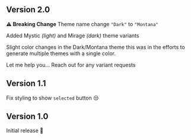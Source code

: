 ## Version 2.0

**⚠️ Breaking Change** Theme name change `"Dark"` to `"Montana"`

Added Mystic _(light)_ and Mirage _(dark)_ theme variants

Slight color changes in the Dark/Montana theme this was in the efforts to generate multiple themes with a single color.

Let me help you... Reach out for any variant requests

## Version 1.1

Fix styling to show `selected` button 😒

## Version 1.0

Initial release 🎉
